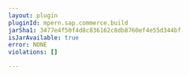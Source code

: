 ```yaml
---
layout: plugin
pluginId: mpern.sap.commerce.build
jarSha1: 3477e4f50f4d8c836162c8db8760ef4e55d344bf
isJarAvailable: true
error: NONE
violations: []

---
```


